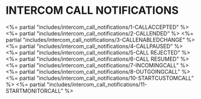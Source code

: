 
# INTERCOM CALL NOTIFICATIONS

\<%= partial "includes/intercom\_call\_notifications/1-CALLACCEPTED” %\>
\<%= partial "includes/intercom\_call\_notifications/2-CALLENDED” %\>
\<%= partial "includes/intercom\_call\_notifications/3-CALLENABLEDCHANGE” %\>
\<%= partial "includes/intercom\_call\_notifications/4-CALLPAUSED” %\>
\<%= partial "includes/intercom\_call\_notifications/5-CALL REJECTED” %\>
\<%= partial "includes/intercom\_call\_notifications/6-CALL RESUMED” %\>
\<%= partial "includes/intercom\_call\_notifications/7-INCOMINGCALL” %\>
\<%= partial "includes/intercom\_call\_notifications/8-OUTGOINGCALL” %\>
\<%= partial "includes/intercom\_call\_notifications/10-STARTCUSTOMCALL” %\>
\<%= partial "includes/intercom\_call\_notifications/11-STARTMONITORCALL” %\>

